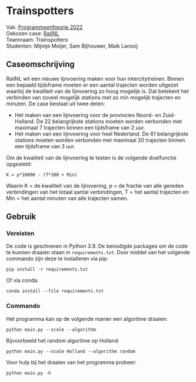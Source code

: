 # Trainspotters
Vak: [Programmeertheorie 2022](theorie.mprog.nl) <br>
Gekozen case: [RailNL](https://theorie.mprog.nl/cases/railnl) <br>
Teamnaam: Trainspotters <br>
Studenten: Mijntje Meijer, Sam Bijhouwer, Maik Larooij

## Caseomschrijving

RailNL wil een nieuwe lijnvoering maken voor hun intercitytreinen. Binnen een bepaald tijdsframe moeten er een aantal trajecten worden uitgezet waarbij de kwaliteit van de lijnvoering zo hoog mogelijk is. Dat betekent het verbinden van zoveel mogelijk stations met zo min mogelijk trajecten en minuten. De case bestaat uit twee delen:

- Het maken van een lijnvoering voor de provincies Noord- en Zuid-Holland. De 22 belangrijkste stations moeten worden verbonden met maximaal 7 trajecten binnen een tijdsframe van 2 uur.
- Het maken van een lijnvoering voor heel Nederland. De 61 belangrijkste stations moeten worden verbonden met maximaal 20 trajecten binnen een tijdsframe van 3 uur.

Om de kwaliteit van de lijnvoering te testen is de volgende doelfunctie opgesteld:
```
K = p*10000 - (T*100 + Min)
```
Waarin K = de kwaliteit van de lijnvoering, p = de fractie van alle gereden verbindingen van het totaal aantal verbindingen, T = het aantal trajecten en Min = het aantal minuten van alle trajecten samen.

## Gebruik

### Vereisten
De code is geschreven in Python 3.9. De benodigde packages om de code te kunnen draaien staan in `requirements.txt`. Door middel van het volgende commando zijn deze te installeren via pip:
```
pip install -r requirements.txt
```
Of via conda:
```
conda install --file requirements.txt
```

### Commando

Het programma kan op de volgende manier een algoritme draaien:

```
python main.py --scale --algorithm
```

Bijvoorbeeld het random algoritme op Holland:

```
python main.py --scale Holland --algorithm random
```

Voor hulp bij het draaien van het programma probeer:

```
python main.py -h
```